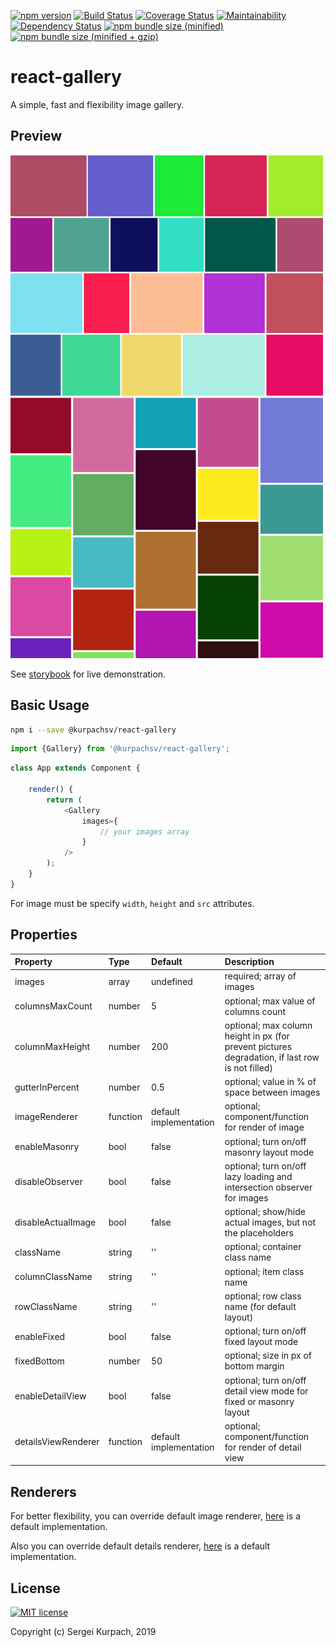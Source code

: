 [![npm version](https://badge.fury.io/js/%40kurpachsv%2Freact-gallery.svg)](https://badge.fury.io/js/%40kurpachsv%2Freact-gallery)
[![Build Status](https://travis-ci.org/kurpachsv/react-gallery.svg?branch=master)](https://travis-ci.org/kurpachsv/react-gallery)
[![Coverage Status](https://coveralls.io/repos/github/kurpachsv/react-gallery/badge.svg?branch=master)](https://coveralls.io/github/kurpachsv/react-gallery?branch=master)
[![Maintainability](https://api.codeclimate.com/v1/badges/0cdc600293ec5b061fc0/maintainability)](https://codeclimate.com/github/kurpachsv/react-gallery/maintainability)
[![Dependency Status](https://david-dm.org/kurpachsv/react-gallery.svg)](https://david-dm.org/kurpachsv/react-gallery)
[![npm bundle size (minified)](https://badgen.net/bundlephobia/min/@kurpachsv/react-gallery@latest)](https://bundlephobia.com/result?p=@kurpachsv/react-gallery@latest)
[![npm bundle size (minified + gzip)](https://badgen.net/bundlephobia/minzip/@kurpachsv/react-gallery@latest)](https://bundlephobia.com/result?p=@kurpachsv/react-gallery@latest)

# react-gallery

A simple, fast and flexibility image gallery.

## Preview

<img src="https://github.com/kurpachsv/react-gallery/raw/master/preview.png" alt="Preview" />

<img src="https://github.com/kurpachsv/react-gallery/raw/master/preview-masonry.png" alt="Preview masonry" />


See [storybook](https://kurpachsv.github.io/react-gallery) for live demonstration.

## Basic Usage

```bash
npm i --save @kurpachsv/react-gallery
```

```javascript
import {Gallery} from '@kurpachsv/react-gallery';
```

```javascript
class App extends Component {
    
    render() {
        return (
            <Gallery
                images={
                    // your images array
                }
            />
        );
    }
}
```
For image must be specify `width`, `height` and `src` attributes.


## Properties

Property        |       Type            |       Default         |       Description
:-----------------------|:--------------|:--------------|:--------------------------------
images | array  | undefined | required; array of images
columnsMaxCount | number  | 5  | optional; max value of columns count
columnMaxHeight | number  | 200  | optional; max column height in px (for prevent pictures degradation, if last row is not filled)
gutterInPercent | number  | 0.5  | optional; value in % of space between images
imageRenderer | function | default implementation |  optional; component/function for render of image
enableMasonry | bool | false | optional; turn on/off masonry layout mode
disableObserver | bool | false | optional; turn on/off lazy loading and intersection observer for images
disableActualImage | bool | false | optional; show/hide actual images, but not the placeholders
className | string | '' | optional; container class name
columnClassName | string | '' | optional; item class name
rowClassName | string | '' | optional; row class name (for default layout)
enableFixed | bool | false | optional; turn on/off fixed layout mode
fixedBottom | number | 50 | optional; size in px of bottom margin
enableDetailView | bool | false | optional; turn on/off detail view mode for fixed or masonry layout
detailsViewRenderer | function | default implementation | optional; component/function for render of detail view

## Renderers

For better flexibility, you can override default image renderer, [here](https://github.com/kurpachsv/react-gallery/blob/master/src/Renderer.js) is a default implementation.

Also you can override default details renderer, [here](https://github.com/kurpachsv/react-gallery/blob/master/src/Renderer.js) is a default implementation.

## License

[![MIT license](http://img.shields.io/badge/license-MIT-brightgreen.svg)](http://opensource.org/licenses/MIT)

Copyright (c) Sergei Kurpach, 2019

